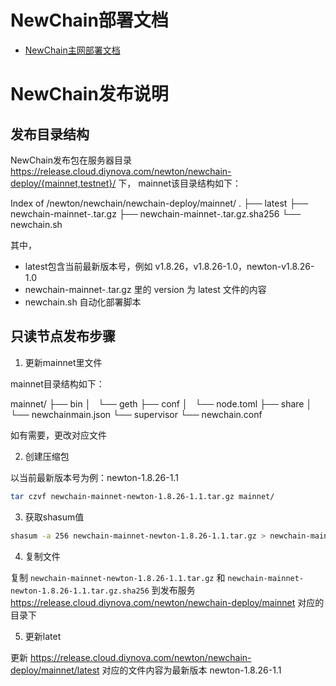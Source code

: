 # NewChain部署文档

* [NewChain主网部署文档](NewChainMainnetDeploy.md)

# NewChain发布说明

## 发布目录结构

NewChain发布包在服务器目录 https://release.cloud.diynova.com/newton/newchain-deploy/{mainnet,testnet}/ 下，
mainnet该目录结构如下：

Index of /newton/newchain/newchain-deploy/mainnet/
.
├── latest
├── newchain-mainnet-<version>.tar.gz
├── newchain-mainnet-<version>.tar.gz.sha256
└── newchain.sh

其中，
* latest包含当前最新版本号，例如 v1.8.26，v1.8.26-1.0，newton-v1.8.26-1.0
* newchain-mainnet-<version>.tar.gz 里的 version 为 latest 文件的内容
* newchain.sh 自动化部署脚本

## 只读节点发布步骤

1. 更新mainnet里文件

mainnet目录结构如下：

mainnet/
├── bin
│   └── geth
├── conf
│   └── node.toml
├── share
│   └── newchainmain.json
└── supervisor
    └── newchain.conf

如有需要，更改对应文件

2. 创建压缩包

以当前最新版本号为例：newton-1.8.26-1.1

```bash
tar czvf newchain-mainnet-newton-1.8.26-1.1.tar.gz mainnet/
```

3. 获取shasum值

```bash
shasum -a 256 newchain-mainnet-newton-1.8.26-1.1.tar.gz > newchain-mainnet-newton-1.8.26-1.1.tar.gz.sha256
```

4. 复制文件

复制 `newchain-mainnet-newton-1.8.26-1.1.tar.gz` 和 `newchain-mainnet-newton-1.8.26-1.1.tar.gz.sha256`
到发布服务 https://release.cloud.diynova.com/newton/newchain-deploy/mainnet 对应的目录下

5. 更新latet

更新 https://release.cloud.diynova.com/newton/newchain-deploy/mainnet/latest 对应的文件内容为最新版本 newton-1.8.26-1.1




